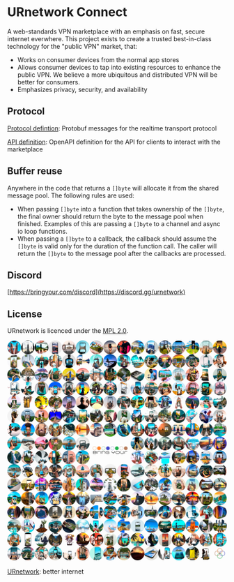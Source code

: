 # URnetwork Connect

A web-standards VPN marketplace with an emphasis on fast, secure internet everwhere. This project exists to create a trusted best-in-class technology for the "public VPN" market, that:

- Works on consumer devices from the normal app stores
- Allows consumer devices to tap into existing resources to enhance the public VPN. We believe a more ubiquitous and distributed VPN will be better for consumers.
- Emphasizes privacy, security, and availability


## Protocol

[Protocol defintion](protocol): Protobuf messages for the realtime transport protocol

[API definition](api): OpenAPI definition for the API for clients to interact with the marketplace


## Buffer reuse

Anywhere in the code that returns a `[]byte` will allocate it from the shared message pool. The following rules are used:

- When passing `[]byte` into a function that takes ownership of the `[]byte`, the final owner should return the byte to the message pool when finished. Examples of this are passing a `[]byte` to a channel and async io loop functions.
- When passing a `[]byte` to a callback, the callback should assume the `[]byte` is valid only for the duration of the function call. The caller will return the `[]byte` to the message pool after the callbacks are processed.


## Discord

[https://bringyour.com/discord](https://discord.gg/urnetwork)


## License

URnetwork is licenced under the [MPL 2.0](LICENSE).


![URnetwork](res/images/connect-project.webp "URnetwork")

[URnetwork](https://ur.io): better internet

